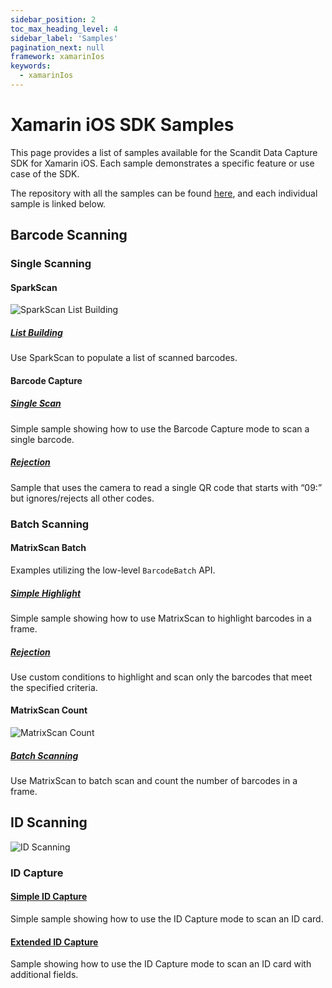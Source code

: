 ```yaml
---
sidebar_position: 2
toc_max_heading_level: 4
sidebar_label: 'Samples'
pagination_next: null
framework: xamarinIos
keywords:
  - xamarinIos
---
```


# Xamarin iOS SDK Samples

This page provides a list of samples available for the Scandit Data Capture SDK for Xamarin iOS. Each sample demonstrates a specific feature or use case of the SDK.

The repository with all the samples can be found [here](https://github.com/Scandit/datacapture-xamarin-samples/tree/master/ios), and each individual sample is linked below.

## Barcode Scanning

### Single Scanning

#### SparkScan

![SparkScan List Building](/img/samples/sparkscan_list_building.png)

##### [List Building](https://github.com/Scandit/datacapture-xamarin-samples/tree/master/ios/01_Single_Scanning_Samples/01_Barcode_Scanning_with_Pre_Built_UI/ListBuildingSample)

Use SparkScan to populate a list of scanned barcodes.

#### Barcode Capture

##### [Single Scan](https://github.com/Scandit/datacapture-xamarin-samples/tree/master/ios/01_Single_Scanning_Samples/02_Barcode_Scanning_with_Low_Level_API/BarcodeCaptureSimpleSample)

<ReactPlayer playing controls url="/img/samples/bc-simple.mp4" />

Simple sample showing how to use the Barcode Capture mode to scan a single barcode.

##### [Rejection](https://github.com/Scandit/datacapture-xamarin-samples/tree/master/ios/BarcodeCaptureRejectSample)

Sample that uses the camera to read a single QR code that starts with “09:” but ignores/rejects all other codes.

### Batch Scanning

#### MatrixScan Batch

Examples utilizing the low-level `BarcodeBatch` API.

##### [Simple Highlight](https://github.com/Scandit/datacapture-xamarin-samples/tree/master/ios/03_Advanced_Batch_Scanning_Samples/01_Batch_Scanning_and_AR_Info_Lookup/MatrixScanSimpleSample)

<ReactPlayer playing controls url="/img/samples/ms-simple.mp4" />

Simple sample showing how to use MatrixScan to highlight barcodes in a frame.

##### [Rejection](https://github.com/Scandit/datacapture-xamarin-samples/tree/master/ios/03_Advanced_Batch_Scanning_Samples/01_Batch_Scanning_and_AR_Info_Lookup/MatrixScanRejectSample)

<ReactPlayer playing controls url="/img/samples/ms-reject.mp4" />

Use custom conditions to highlight and scan only the barcodes that meet the specified criteria.

#### MatrixScan Count

![MatrixScan Count](/img/samples/ms_count.png)

##### [Batch Scanning](https://github.com/Scandit/datacapture-xamarin-samples/tree/master/ios/03_Advanced_Batch_Scanning_Samples/02_Counting_and_Receiving/MatrixScanCountSimpleSample)

<ReactPlayer playing controls url="/img/samples/ms-count-simple.mp4" />

Use MatrixScan to batch scan and count the number of barcodes in a frame.

## ID Scanning

![ID Scanning](/img/samples/id_scanning.png)

### ID Capture

#### [Simple ID Capture](https://github.com/Scandit/datacapture-xamarin-samples/tree/master/ios/02_ID_Scanning_Samples/IdCaptureSimpleSample)

<ReactPlayer playing controls url="/img/samples/id-simple.mp4" />

Simple sample showing how to use the ID Capture mode to scan an ID card.

#### [Extended ID Capture](https://github.com/Scandit/datacapture-xamarin-samples/tree/master/ios/02_ID_Scanning_Samples/IdCaptureExtendedSample)

<ReactPlayer playing controls url="/img/samples/id-extended.mp4" />

Sample showing how to use the ID Capture mode to scan an ID card with additional fields.
